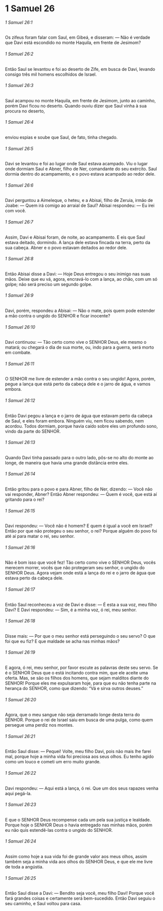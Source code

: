# 1 Samuel 26

###### 1 Samuel 26:1

Os zifeus foram falar com Saul, em Gibeá, e disseram: — Não é verdade que Davi está escondido no monte Haquila, em frente de Jesimom?

###### 1 Samuel 26:2

Então Saul se levantou e foi ao deserto de Zife, em busca de Davi, levando consigo três mil homens escolhidos de Israel.

###### 1 Samuel 26:3

Saul acampou no monte Haquila, em frente de Jesimom, junto ao caminho, porém Davi ficou no deserto. Quando ouviu dizer que Saul vinha à sua procura no deserto,

###### 1 Samuel 26:4

enviou espias e soube que Saul, de fato, tinha chegado.

###### 1 Samuel 26:5

Davi se levantou e foi ao lugar onde Saul estava acampado. Viu o lugar onde dormiam Saul e Abner, filho de Ner, comandante do seu exército. Saul dormia dentro do acampamento, e o povo estava acampado ao redor dele.

###### 1 Samuel 26:6

Davi perguntou a Aimeleque, o heteu, e a Abisai, filho de Zeruia, irmão de Joabe: — Quem irá comigo ao arraial de Saul? Abisai respondeu: — Eu irei com você.

###### 1 Samuel 26:7

Assim, Davi e Abisai foram, de noite, ao acampamento. E eis que Saul estava deitado, dormindo. A lança dele estava fincada na terra, perto da sua cabeça. Abner e o povo estavam deitados ao redor dele.

###### 1 Samuel 26:8

Então Abisai disse a Davi: — Hoje Deus entregou o seu inimigo nas suas mãos. Deixe que eu vá, agora, encravá-lo com a lança, ao chão, com um só golpe; não será preciso um segundo golpe.

###### 1 Samuel 26:9

Davi, porém, respondeu a Abisai: — Não o mate, pois quem pode estender a mão contra o ungido do SENHOR e ficar inocente?

###### 1 Samuel 26:10

Davi continuou: — Tão certo como vive o SENHOR Deus, ele mesmo o matará; ou chegará o dia de sua morte, ou, indo para a guerra, será morto em combate.

###### 1 Samuel 26:11

O SENHOR me livre de estender a mão contra o seu ungido! Agora, porém, pegue a lança que está perto da cabeça dele e o jarro de água, e vamos embora.

###### 1 Samuel 26:12

Então Davi pegou a lança e o jarro de água que estavam perto da cabeça de Saul, e eles foram embora. Ninguém viu, nem ficou sabendo, nem acordou. Todos dormiam, porque havia caído sobre eles um profundo sono, vindo da parte do SENHOR.

###### 1 Samuel 26:13

Quando Davi tinha passado para o outro lado, pôs-se no alto do monte ao longe, de maneira que havia uma grande distância entre eles.

###### 1 Samuel 26:14

Então gritou para o povo e para Abner, filho de Ner, dizendo: — Você não vai responder, Abner? Então Abner respondeu: — Quem é você, que está aí gritando para o rei?

###### 1 Samuel 26:15

Davi respondeu: — Você não é homem? E quem é igual a você em Israel? Então por que não protegeu o seu senhor, o rei? Porque alguém do povo foi até aí para matar o rei, seu senhor.

###### 1 Samuel 26:16

Não é bom isso que você fez! Tão certo como vive o SENHOR Deus, vocês merecem morrer, vocês que não protegeram seu senhor, o ungido do SENHOR Deus. Agora vejam onde está a lança do rei e o jarro de água que estava perto da cabeça dele.

###### 1 Samuel 26:17

Então Saul reconheceu a voz de Davi e disse: — É esta a sua voz, meu filho Davi? E Davi respondeu: — Sim, é a minha voz, ó rei, meu senhor.

###### 1 Samuel 26:18

Disse mais: — Por que o meu senhor está perseguindo o seu servo? O que foi que eu fiz? E que maldade se acha nas minhas mãos?

###### 1 Samuel 26:19

E agora, ó rei, meu senhor, por favor escute as palavras deste seu servo. Se é o SENHOR Deus que o está incitando contra mim, que ele aceite uma oferta. Mas, se são os filhos dos homens, que sejam malditos diante do SENHOR! Porque eles me expulsaram hoje, para que eu não tenha parte na herança do SENHOR, como que dizendo: “Vá e sirva outros deuses.”

###### 1 Samuel 26:20

Agora, que o meu sangue não seja derramado longe desta terra do SENHOR. Porque o rei de Israel saiu em busca de uma pulga, como quem persegue uma perdiz nos montes.

###### 1 Samuel 26:21

Então Saul disse: — Pequei! Volte, meu filho Davi, pois não mais lhe farei mal, porque hoje a minha vida foi preciosa aos seus olhos. Eu tenho agido como um louco e cometi um erro muito grande.

###### 1 Samuel 26:22

Davi respondeu: — Aqui está a lança, ó rei. Que um dos seus rapazes venha aqui pegá-la.

###### 1 Samuel 26:23

E que o SENHOR Deus recompense cada um pela sua justiça e lealdade. Porque hoje o SENHOR Deus o havia entregado nas minhas mãos, porém eu não quis estendê-las contra o ungido do SENHOR.

###### 1 Samuel 26:24

Assim como hoje a sua vida foi de grande valor aos meus olhos, assim também seja a minha vida aos olhos do SENHOR Deus, e que ele me livre de toda a angústia.

###### 1 Samuel 26:25

Então Saul disse a Davi: — Bendito seja você, meu filho Davi! Porque você fará grandes coisas e certamente será bem-sucedido. Então Davi seguiu o seu caminho, e Saul voltou para casa.

